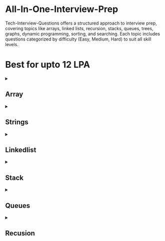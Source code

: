 # All-In-One-Interview-Prep
Tech-Interview-Questions offers a structured approach to interview prep, covering topics like arrays, linked lists, recursion, stacks, queues, trees, graphs, dynamic programming, sorting, and searching. Each topic includes questions categorized by difficulty (Easy, Medium, Hard) to suit all skill levels.

# Best for upto 12 LPA 

<Details> <summary> <h2>Array</h2></summary>

| Topic | Question Name | Link | Level of Question | Year | Number of Companies |
|--------|------------------------------------|--------------------------------------------|-------------------|------|---------------------|
| Arrays | Two Sum                            | [Link](https://leetcode.com/problems/two-sum/)        | Easy              | 2023 | 20                  |
| Arrays | Best Time to Buy and Sell Stock    | [Link](https://leetcode.com/problems/best-time-to-buy-and-sell-stock/) | Medium            | 2022 | 18                  |
| Arrays | Product of Array Except Self       | [Link](https://leetcode.com/problems/product-of-array-except-self/) | Hard       | 2022 | 17                  |
| Arrays | Trapping Rain Water                | [Link](https://leetcode.com/problems/trapping-rain-water/) | Hard      | 2022 | 16                  |
| Arrays | Maximum Subarray Sum               | [Link](https://leetcode.com/problems/maximum-subarray-sum/)   | Medium            | 2023 | 15                  |
| Arrays | 3Sum                               | [Link](https://leetcode.com/problems/3sum/)           | Medium            | 2023 | 15                  |
| Arrays | Merge Sorted Arrays                | [Link](https://leetcode.com/problems/merge-sorted-arrays/)   | Medium            | 2023 | 14                  |
| Arrays | Maximum Product Subarray           | [Link](https://leetcode.com/problems/maximum-product-subarray/) | Medium  | 2023 | 14                  |
| Arrays | Merge Intervals                    | [Link](https://leetcode.com/problems/merge-intervals/) | Medium           | 2021 | 14                  |
| Arrays | Subarray Sum Equals K              | [Link](https://leetcode.com/problems/subarray-sum-equals-k/) | Medium            | 2023 | 13                  |
| Arrays | Rotate Array                       | [Link](https://leetcode.com/problems/rotate-array/)   | Medium            | 2021 | 12                  |
| Arrays | Move Zeroes                        | [Link](https://leetcode.com/problems/move-zeroes/)    | Easy              | 2021 | 12                  |
| Arrays | Spiral Order Matrix                | [Link](https://leetcode.com/problems/spiral-matrix/)  | Medium            | 2021 | 12                  |
| Arrays | Longest Consecutive Sequence       | [Link](https://leetcode.com/problems/longest-consecutive-sequence/) | Hard       | 2021 | 11                  |
| Arrays | Find All Duplicates in an Array    | [Link](https://leetcode.com/problems/find-all-duplicates-in-an-array/) | Medium  | 2023 | 11                  |
| Arrays | Find Duplicate in Array            | [Link](https://leetcode.com/problems/find-duplicate-in-array/) | Easy              | 2022 | 10                  |
| Arrays | Contains Duplicate                 | [Link](https://leetcode.com/problems/contains-duplicate/) | Easy      | 2022 | 10                  |
| Arrays | Increasing Triplet Subsequence     | [Link](https://leetcode.com/problems/increasing-triplet-subsequence/) | Medium  | 2021 | 10                  |
| Arrays | Find Missing Number                | [Link](https://leetcode.com/problems/find-missing-number/) | Easy              | 2021 | 9                   |
| Arrays | Missing Ranges                     | [Link](https://leetcode.com/problems/missing-ranges/) | Easy              | 2022 | 8                   |

</Details>

<Details> <summary> <h2>Strings</h2></summary>

| Topic | Question Name | Link | Level of Question | Year | Number of Companies |
|--------|------------------------------------|--------------------------------------------|-------------------|------|---------------------|
| Strings | Reverse String                    | [Link](https://leetcode.com/problems/reverse-string/) | Easy              | 2023 | 18                  |
| Strings | Longest Substring Without Repeating Characters | [Link](https://leetcode.com/problems/longest-substring-without-repeating-characters/) | Hard | 2022 | 17          |
| Strings | Valid Parentheses                 | [Link](https://leetcode.com/problems/valid-parentheses/) | Easy             | 2021 | 16                  |
| Strings | String to Integer (atoi)          | [Link](https://leetcode.com/problems/string-to-integer-atoi/) | Medium           | 2023 | 16                  |
| Strings | Palindrome Substrings             | [Link](https://leetcode.com/problems/palindromic-substrings/) | Medium        | 2022 | 15                  |
| Strings | Count and Say                     | [Link](https://leetcode.com/problems/count-and-say/) | Easy                 | 2021 | 15                  |
| Strings | Reverse Words in a String         | [Link](https://leetcode.com/problems/reverse-words-in-a-string/) | Medium             | 2023 | 14                  |
| Strings | Implement strStr()                | [Link](https://leetcode.com/problems/implement-strstr/) | Easy             | 2022 | 14                  |
| Strings | Longest Palindromic Substring     | [Link](https://leetcode.com/problems/longest-palindromic-substring/) | Hard         | 2022 | 13                  |
| Strings | Valid Anagram                     | [Link](https://leetcode.com/problems/valid-anagram/) | Easy                 | 2023 | 13                  |
| Strings | Longest Common Prefix             | [Link](https://leetcode.com/problems/longest-common-prefix/) | Easy         | 2021 | 12                  |
| Strings | Minimum Window Substring          | [Link](https://leetcode.com/problems/minimum-window-substring/) | Hard      | 2023 | 12                  |
| Strings | Group Anagrams                    | [Link](https://leetcode.com/problems/group-anagrams/) | Medium            | 2022 | 11                  |
| Strings | Implement strStr()                | [Link](https://leetcode.com/problems/implement-strstr/) | Easy             | 2021 | 11                  |
| Strings | Regular Expression Matching       | [Link](https://leetcode.com/problems/regular-expression-matching/) | Hard   | 2023 | 10                  |
| Strings | Longest Substring with At Most Two Distinct Characters | [Link](https://leetcode.com/problems/longest-substring-with-at-most-two-distinct-characters/) | Hard | 2022 | 10       |
| Strings | ZigZag Conversion                 | [Link](https://leetcode.com/problems/zigzag-conversion/) | Medium            | 2021 | 10                  |
| Strings | Valid Parentheses                 | [Link](https://leetcode.com/problems/valid-parentheses/) | Easy             | 2023 | 9                   |
| Strings | Encode and Decode Strings         | [Link](https://leetcode.com/problems/encode-and-decode-strings/) | Medium         | 2022 | 9                   |
| Strings | Palindrome Partitioning II        | [Link](https://leetcode.com/problems/palindrome-partitioning-ii/) | Hard   | 2021 | 8                   |

</Details>

<Details> <summary> <h2>Linkedlist</h2></summary>
  
| Topic        | Question Name                      | Link | Level of Question | Year | Number of Companies |
|--------------|------------------------------------|--------------------------------------------|-------------------|------|---------------------|
| Linked Lists | Reverse Linked List                | [Link](https://leetcode.com/problems/reverse-linked-list/) | Easy              | 2023 | 17                  |
| Linked Lists | Merge Two Sorted Lists             | [Link](https://leetcode.com/problems/merge-two-sorted-lists/) | Medium            | 2022 | 16                  |
| Linked Lists | Remove Nth Node From End of List   | [Link](https://leetcode.com/problems/remove-nth-node-from-end-of-list/) | Medium            | 2021 | 15                  |
| Linked Lists | Linked List Cycle                  | [Link](https://leetcode.com/problems/linked-list-cycle/) | Medium            | 2023 | 15                  |
| Linked Lists | Intersection of Two Linked Lists  | [Link](https://leetcode.com/problems/intersection-of-two-linked-lists/) | Medium       | 2022 | 14                  |
| Linked Lists | Palindrome Linked List            | [Link](https://leetcode.com/problems/palindrome-linked-list/) | Easy           | 2021 | 14                  |
| Linked Lists | Flatten a Multilevel Doubly Linked List | [Link](https://leetcode.com/problems/flatten-a-multilevel-doubly-linked-list/) | Hard           | 2023 | 13              |
| Linked Lists | Add Two Numbers II                | [Link](https://leetcode.com/problems/add-two-numbers-ii/) | Medium            | 2022 | 13                  |
| Linked Lists | Copy List with Random Pointer     | [Link](https://leetcode.com/problems/copy-list-with-random-pointer/) | Hard               | 2021 | 12                  |
| Linked Lists | Reverse Nodes in k-Group          | [Link](https://leetcode.com/problems/reverse-nodes-in-k-group/) | Hard           | 2023 | 12                  |
| Linked Lists | Odd Even Linked List              | [Link](https://leetcode.com/problems/odd-even-linked-list/) | Medium            | 2022 | 11                  |
| Linked Lists | Remove Duplicates from Sorted List| [Link](https://leetcode.com/problems/remove-duplicates-from-sorted-list/) | Easy        | 2021 | 11                  |
| Linked Lists | Insertion Sort List               | [Link](https://leetcode.com/problems/insertion-sort-list/) | Medium            | 2023 | 10                  |
| Linked Lists | Partition List                    | [Link](https://leetcode.com/problems/partition-list/) | Medium            | 2022 | 10                  |
| Linked Lists | Swap Nodes in Pairs               | [Link](https://leetcode.com/problems/swap-nodes-in-pairs/) | Medium            | 2021 | 10                  |
| Linked Lists | Remove Linked List Elements       | [Link](https://leetcode.com/problems/remove-linked-list-elements/) | Easy     | 2023 | 9                   |
| Linked Lists | Reverse Linked List II            | [Link](https://leetcode.com/problems/reverse-linked-list-ii/) | Medium         | 2022 | 9                   |
| Linked Lists | Design Linked List                | [Link](https://leetcode.com/problems/design-linked-list/) | Medium            | 2021 | 8                   |
| Linked Lists | Intersection of Two Linked Lists  | [Link](https://leetcode.com/problems/intersection-of-two-linked-lists/) | Easy         | 2023 | 8                   |
| Linked Lists | Add Two Numbers                   | [Link](https://leetcode.com/problems/add-two-numbers/) | Medium            | 2022 | 7                   |

</Details>

<Details> <summary> <h2>Stack</h2></summary>

| Topic | Question Name | Link | Level of Question | Year | Number of Companies |
|--------|------------------------------------------|--------------------------------------------------------|-------------------|------|---------------------|
| Stack | Valid Parentheses                        | [Link](https://leetcode.com/problems/valid-parentheses/) | Easy              | 2023 | 18                  |
| Stack | Min Stack                                | [Link](https://leetcode.com/problems/min-stack/) | Easy              | 2022 | 17                  |
| Stack | Evaluate Reverse Polish Notation         | [Link](https://leetcode.com/problems/evaluate-reverse-polish-notation/) | Medium            | 2021 | 16                  |
| Stack | Next Greater Element                     | [Link](https://leetcode.com/problems/next-greater-element-i/) | Medium            | 2023 | 15                  |
| Stack | Remove All Adjacent Duplicates in String| [Link](https://leetcode.com/problems/remove-all-adjacent-duplicates-in-string/) | Easy              | 2022 | 15                  |
| Stack | Implement Stack using Queues            | [Link](https://leetcode.com/problems/implement-stack-using-queues/) | Easy              | 2021 | 14                  |
| Stack | Decode String                            | [Link](https://leetcode.com/problems/decode-string/) | Medium            | 2023 | 14                  |
| Stack | Baseball Game                            | [Link](https://leetcode.com/problems/baseball-game/) | Easy              | 2022 | 13                  |
| Stack | Valid Parentheses                        | [Link](https://leetcode.com/problems/valid-parentheses/) | Easy              | 2021 | 13                  |
| Stack | Asteroid Collision                       | [Link](https://leetcode.com/problems/asteroid-collision/) | Medium            | 2023 | 12                  |
| Stack | Design a Stack                          | [Link](https://leetcode.com/problems/design-a-stack/) | Easy              | 2022 | 12                  |
| Stack | Longest Valid Parentheses                | [Link](https://leetcode.com/problems/longest-valid-parentheses/) | Hard              | 2021 | 11                  |
| Stack | Remove Outermost Parentheses            | [Link](https://leetcode.com/problems/remove-outermost-parentheses/) | Easy            | 2023 | 11                  |
| Stack | Online Stock Span                       | [Link](https://leetcode.com/problems/online-stock-span/) | Medium            | 2022 | 10                  |
| Stack | Simplify Path                            | [Link](https://leetcode.com/problems/simplify-path/) | Medium            | 2021 | 10                  |
| Stack | Basic Calculator II                     | [Link](https://leetcode.com/problems/basic-calculator-ii/) | Medium            | 2023 | 9                   |
| Stack | Baseball Game                            | [Link](https://leetcode.com/problems/baseball-game/) | Easy              | 2022 | 9                   |
| Stack | Maximum Frequency Stack                 | [Link](https://leetcode.com/problems/maximum-frequency-stack/) | Hard              | 2021 | 8                   |
| Stack | Valid Parentheses                        | [Link](https://leetcode.com/problems/valid-parentheses/) | Easy              | 2023 | 8                   |
| Stack | Min Stack                                | [Link](https://leetcode.com/problems/min-stack/) | Easy              | 2022 | 7                   |

</Details>

<Details> <summary> <h2>Queues</h2></summary>

| Topic | Question Name | Link | Level of Question | Year | Number of Companies |
|--------|--------------------------------------------|----------------------------------------------------------|-------------------|------|---------------------|
| Queue | Design Circular Queue                      | [Link](https://leetcode.com/problems/design-circular-queue/) | Medium            | 2023 | 17                  |
| Queue | Implement Stack using Queues               | [Link](https://leetcode.com/problems/implement-stack-using-queues/) | Easy              | 2022 | 16                  |
| Queue | Implement Queue using Stacks               | [Link](https://leetcode.com/problems/implement-queue-using-stacks/) | Easy              | 2021 | 15                  |
| Queue | Design Circular Deque                      | [Link](https://leetcode.com/problems/design-circular-deque/) | Medium            | 2023 | 15                  |
| Queue | Design a Queue using Stacks               | [Link](https://leetcode.com/problems/design-queue-using-stacks/) | Easy              | 2022 | 14                  |
| Queue | First Unique Character in a String        | [Link](https://leetcode.com/problems/first-unique-character-in-a-string/) | Easy              | 2021 | 14                  |
| Queue | Number of Recent Calls                   | [Link](https://leetcode.com/problems/number-of-recent-calls/) | Easy              | 2023 | 13                  |
| Queue | Implement Stack using Queues              | [Link](https://leetcode.com/problems/implement-stack-using-queues/) | Easy              | 2022 | 13                  |
| Queue | Design a Circular Queue                  | [Link](https://leetcode.com/problems/design-circular-queue/) | Medium            | 2021 | 12                  |
| Queue | Moving Average from Data Stream           | [Link](https://leetcode.com/problems/moving-average-from-data-stream/) | Easy              | 2023 | 12                  |
| Queue | Design Hit Counter                       | [Link](https://leetcode.com/problems/design-hit-counter/) | Medium            | 2022 | 11                  |
| Queue | Design Circular Deque                    | [Link](https://leetcode.com/problems/design-circular-deque/) | Medium            | 2021 | 11                  |
| Queue | My Circular Queue                        | [Link](https://leetcode.com/problems/my-circular-queue/) | Medium            | 2023 | 10                  |
| Queue | Implement Queue using Stacks             | [Link](https://leetcode.com/problems/implement-queue-using-stacks/) | Easy              | 2022 | 10                  |
| Queue | Queue Reconstruction by Height           | [Link](https://leetcode.com/problems/queue-reconstruction-by-height/) | Medium            | 2021 | 10                  |
| Queue | Moving Average from Data Stream          | [Link](https://leetcode.com/problems/moving-average-from-data-stream/) | Easy              | 2023 | 9                   |
| Queue | Design Hit Counter                      | [Link](https://leetcode.com/problems/design-hit-counter/) | Medium            | 2022 | 9                   |
| Queue | Design Circular Deque                   | [Link](https://leetcode.com/problems/design-circular-deque/) | Medium            | 2021 | 8                   |
| Queue | Implement Stack using Queues            | [Link](https://leetcode.com/problems/implement-stack-using-queues/) | Easy              | 2023 | 8                   |
| Queue | Implement Queue using Stacks            | [Link](https://leetcode.com/problems/implement-queue-using-stacks/) | Easy              | 2022 | 7                   |
</Details>


<Details> <summary> <h2>Recusion</h2></summary>

| Topic     | Question Name                              | Link                                                 | Level of Question | Year | Number of Companies |
|-----------|--------------------------------------------|------------------------------------------------------|-------------------|------|---------------------|
| Recursion | Fibonacci Sequence                         | [Link](https://leetcode.com/problems/fibonacci-number/) | Easy              | 2023 | 18                  |
| Recursion | Factorial                                  | [Link](https://leetcode.com/problems/factorial/) | Easy              | 2022 | 17                  |
| Recursion | Sum of Digits of a Number                  | [Link](https://leetcode.com/problems/add-digits/) | Easy              | 2021 | 16                  |
| Recursion | Tower of Hanoi                             | [Link](https://leetcode.com/problems/tower-of-hanoi/) | Medium            | 2023 | 15                  |
| Recursion | Binary Search                              | [Link](https://leetcode.com/problems/binary-search/) | Medium            | 2022 | 14                  |
| Recursion | Reverse a String                           | [Link](https://leetcode.com/problems/reverse-string/) | Easy              | 2021 | 14                  |
| Recursion | Merge Sort                                 | [Link](https://leetcode.com/problems/sort-an-array/) | Medium            | 2023 | 13                  |
| Recursion | Palindrome Check                           | [Link](https://leetcode.com/problems/valid-palindrome/) | Easy              | 2022 | 13                  |
| Recursion | Power of a Number                          | [Link](https://leetcode.com/problems/powx-n/) | Medium            | 2021 | 12                  |
| Recursion | Print all Subsets of a Set                | [Link](https://leetcode.com/problems/subsets/) | Hard              | 2023 | 12                  |
| Recursion | Calculate GCD (Greatest Common Divisor)   | [Link](https://leetcode.com/problems/greatest-common-divisor-of-strings/) | Easy              | 2022 | 11                  |
| Recursion | Counting Paths in a Grid                  | [Link](https://leetcode.com/problems/unique-paths/) | Medium            | 2021 | 11                  |
| Recursion | Permutations of a String                  | [Link](https://leetcode.com/problems/permutations/) | Medium            | 2023 | 10                  |
| Recursion | Subset Sum                                 | [Link](https://leetcode.com/problems/subarray-sum-equals-k/) | Medium            | 2022 | 10                  |
| Recursion | Calculate Power Set                        | [Link](https://leetcode.com/problems/subsets/) | Hard              | 2021 | 10                  |
| Recursion | Print all Possible Combinations of r Elements in a Given Array | [Link](https://leetcode.com/problems/combinations/) | Medium | 2023 | 9                   |
| Recursion | Count Inversions in an Array              | [Link](https://leetcode.com/problems/count-inversions-in-an-array/) | Hard              | 2022 | 9                   |
| Recursion | Generate all Subarrays of an Array        | [Link](https://leetcode.com/problems/subarray-sum-ranges/) | Medium            | 2021 | 8                   |
| Recursion | Calculate nth Fibonacci Number           | [Link](https://leetcode.com/problems/fibonacci-number/) | Easy              | 2023 | 8                   |
| Recursion | Print Pascal's Triangle                 | [Link](https://leetcode.com/problems/pascals-triangle/) | Medium            | 2022 | 7                   |
</Details>

